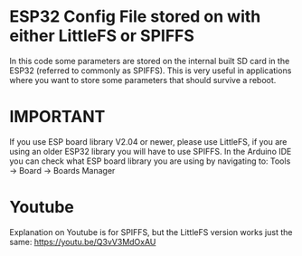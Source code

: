 # ESP32 Config File stored on with either LittleFS or SPIFFS
In this code some parameters are stored on the internal built SD card in the ESP32 (referred to commonly as SPIFFS). This is very useful in applications where you want to store some parameters that should survive a reboot. 

# IMPORTANT
If you use ESP board library V2.04 or newer, please use LittleFS, if you are using an older ESP32 library you will have to use SPIFFS. In the Arduino IDE you can check what ESP board library you are using by navigating to: Tools -> Board -> Boards Manager 

# Youtube
Explanation on Youtube is for SPIFFS, but the LittleFS version works just the same: https://youtu.be/Q3vV3MdOxAU
